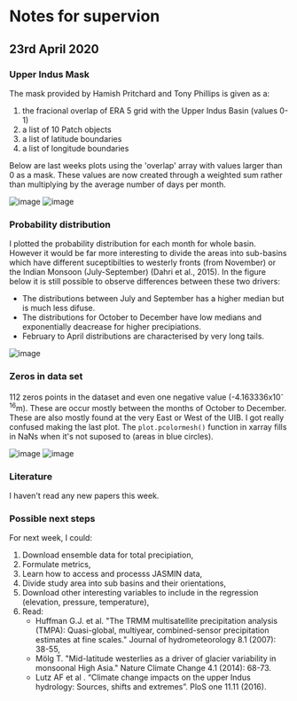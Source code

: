 # Notes for supervion

## 23rd April 2020

### Upper Indus Mask

The mask provided by Hamish Pritchard and Tony Phillips is given as a:

1. the fracional overlap of ERA 5 grid with the Upper Indus Basin (values 0-1)
2. a list of 10 Patch objects
3. a list of latitude boundaries
4. a list of longitude boundaries

Below are last weeks plots using the 'overlap' array with values larger than 0 as a mask. These values are now created through a weighted sum rather than multiplying by the average number of days per month.

![image](https://dl.dropboxusercontent.com/s/kdjc8nygvt7tit4/Screenshot%202020-04-21%20at%2013.21.02.png?dl=0)
![image](https://dl.dropboxusercontent.com/s/3esb3idcpxhai8f/Screenshot%202020-04-19%20at%2011.55.44.png?dl=0)

### Probability distribution

I plotted the probability distribution for each month for whole basin. However it would be far more interesting to divide the areas into sub-basins which have different suceptibilties to westerly fronts (from November) or the Indian Monsoon (July-September) (Dahri et al., 2015). In the figure below it is still possible to observe differences between these two drivers:

* The distributions between July and September has a higher median but is much less difuse.
* The distributions for October to December have low medians and exponentially deacrease for higher precipiations.
* February to April distributions are characterised by very long tails.

![image](https://dl.dropboxusercontent.com/s/4ooq153r7f5jhy0/Screenshot%202020-04-23%20at%2015.33.47.png?dl=0)

### Zeros in data set

112 zeros points in the dataset and even one negative value (-4.163336x10<sup>-16</sup>m). These are occur mostly between the months of October to December. These are also mostly found at the very East or West of the UIB. I got really confused making the last plot. The `plot.pcolormesh()` function in xarray fills in NaNs when it's not suposed to (areas in blue circles).

![image](https://dl.dropboxusercontent.com/s/f6i6gr2s6lxg9lw/Screenshot%202020-04-23%20at%2018.32.35.png?dl=0)
![image](https://dl.dropboxusercontent.com/s/sp9s57zxpza3o7x/Screenshot%202020-04-24%20at%2016.22.38.png?dl=0)

### Literature

I haven't read any new papers this week.

### Possible next steps

For next week, I could:

1. Download ensemble data for total precipiation,
2. Formulate metrics,
3. Learn how to access and processs JASMIN data,
4. Divide study area into sub basins and their orientations,
5. Download other interesting variables to include in the regression (elevation, pressure, temperature),
6. Read:
    * Huffman G.J. et al. "The TRMM multisatellite precipitation analysis (TMPA): Quasi-global, multiyear, combined-sensor precipitation estimates at fine scales." Journal of hydrometeorology 8.1 (2007): 38-55,
    * Mölg T. "Mid-latitude westerlies as a driver of glacier variability in monsoonal High Asia." Nature Climate Change 4.1 (2014): 68-73.
    * Lutz AF et al . “Climate change impacts on the upper Indus hydrology: Sources, shifts and extremes”. PloS one 11.11 (2016).